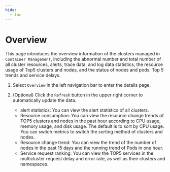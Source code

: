 ```yaml
---
hide:
  - toc
---
```


# Overview

This page introduces the overview information of the clusters managed in `Container Management`, including the abnormal number and total number of all cluster resources, alerts, trace data, and log data statistics, the resource usage of Top5 clusters and nodes, and the status of nodes and pods. Top 5 trends and service delays.

1. Select `Overview` in the left navigation bar to enter the details page.

    

2. (Optional) Click the `Refresh` button in the upper right corner to automatically update the data.

    - alert statistics: You can view the alert statistics of all clusters.
    - Resource consumption: You can view the resource change trends of TOP5 clusters and nodes in the past hour according to CPU usage, memory usage, and disk usage.
      The default is to sort by CPU usage. You can switch metrics to switch the sorting method of clusters and nodes.
    - Resource change trend: You can view the trend of the number of nodes in the past 15 days and the running trend of Pods in one hour.
    - Service request ranking: You can view the TOP5 services in the multicluster request delay and error rate, as well as their clusters and namespaces.